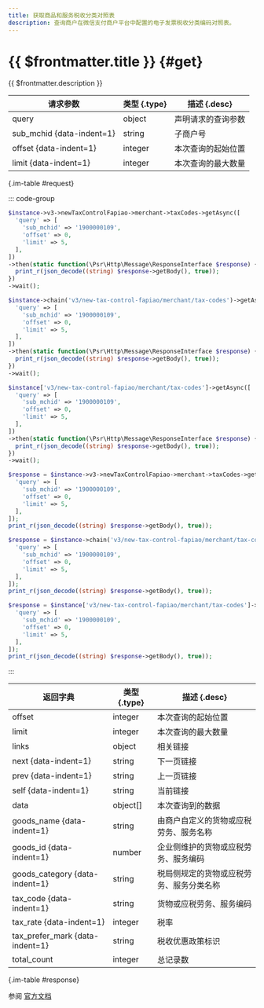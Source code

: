 ```yaml
---
title: 获取商品和服务税收分类对照表
description: 查询商户在微信支付商户平台中配置的电子发票税收分类编码对照表。
---
```


# {{ $frontmatter.title }} {#get}

{{ $frontmatter.description }}

| 请求参数 | 类型 {.type} | 描述 {.desc}
| --- | --- | ---
| query | object | 声明请求的查询参数
| sub_mchid {data-indent=1} | string | 子商户号
| offset {data-indent=1} | integer | 本次查询的起始位置
| limit {data-indent=1} | integer | 本次查询的最大数量

{.im-table #request}

::: code-group

```php [异步纯链式]
$instance->v3->newTaxControlFapiao->merchant->taxCodes->getAsync([
  'query' => [
    'sub_mchid' => '1900000109',
    'offset' => 0,
    'limit' => 5,
  ],
])
->then(static function(\Psr\Http\Message\ResponseInterface $response) {
  print_r(json_decode((string) $response->getBody(), true));
})
->wait();
```

```php [异步声明式]
$instance->chain('v3/new-tax-control-fapiao/merchant/tax-codes')->getAsync([
  'query' => [
    'sub_mchid' => '1900000109',
    'offset' => 0,
    'limit' => 5,
  ],
])
->then(static function(\Psr\Http\Message\ResponseInterface $response) {
  print_r(json_decode((string) $response->getBody(), true));
})
->wait();
```

```php [异步属性式]
$instance['v3/new-tax-control-fapiao/merchant/tax-codes']->getAsync([
  'query' => [
    'sub_mchid' => '1900000109',
    'offset' => 0,
    'limit' => 5,
  ],
])
->then(static function(\Psr\Http\Message\ResponseInterface $response) {
  print_r(json_decode((string) $response->getBody(), true));
})
->wait();
```

```php [同步纯链式]
$response = $instance->v3->newTaxControlFapiao->merchant->taxCodes->get([
  'query' => [
    'sub_mchid' => '1900000109',
    'offset' => 0,
    'limit' => 5,
  ],
]);
print_r(json_decode((string) $response->getBody(), true));
```

```php [同步声明式]
$response = $instance->chain('v3/new-tax-control-fapiao/merchant/tax-codes')->get([
  'query' => [
    'sub_mchid' => '1900000109',
    'offset' => 0,
    'limit' => 5,
  ],
]);
print_r(json_decode((string) $response->getBody(), true));
```

```php [同步属性式]
$response = $instance['v3/new-tax-control-fapiao/merchant/tax-codes']->get([
  'query' => [
    'sub_mchid' => '1900000109',
    'offset' => 0,
    'limit' => 5,
  ],
]);
print_r(json_decode((string) $response->getBody(), true));
```

:::

| 返回字典 | 类型 {.type} | 描述 {.desc}
| --- | --- | ---
| offset | integer | 本次查询的起始位置
| limit | integer | 本次查询的最大数量
| links | object | 相关链接
| next {data-indent=1} | string | 下一页链接
| prev {data-indent=1} | string | 上一页链接
| self {data-indent=1} | string | 当前链接
| data | object[] | 本次查询到的数据
| goods_name {data-indent=1} | string | 由商户自定义的货物或应税劳务、服务名称
| goods_id {data-indent=1} | number | 企业侧维护的货物或应税劳务、服务编码
| goods_category {data-indent=1} | string | 税局侧规定的货物或应税劳务、服务分类名称
| tax_code {data-indent=1} | string | 货物或应税劳务、服务编码
| tax_rate {data-indent=1} | integer | 税率
| tax_prefer_mark {data-indent=1} | string | 税收优惠政策标识
| total_count | integer | 总记录数

{.im-table #response}

参阅 [官方文档](https://pay.weixin.qq.com/wiki/doc/apiv3/wxpay/new-tax-control-fapiao/chapter3_2.shtml)
